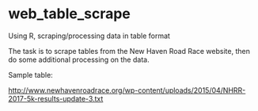 # web_table_scrape
Using R, scraping/processing data in table format

The task is to scrape tables from the New Haven Road Race website, then do some additional processing on the data.

Sample table:

http://www.newhavenroadrace.org/wp-content/uploads/2015/04/NHRR-2017-5k-results-update-3.txt

